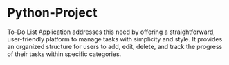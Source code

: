 # Python-Project
To-Do List Application addresses this need by offering a straightforward, user-friendly platform to manage tasks with simplicity and style. It provides an organized structure for users to add, edit, delete, and track the progress of their tasks within specific categories.
